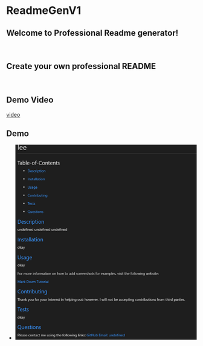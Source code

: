 # ReadmeGenV1

## Welcome to Professional Readme generator!
</br>

## Create your own professional README 
</br>

## Demo Video
[video](https://watch.screencastify.com/v/6FOCAGfUtrubR0Ziz3ii)

## Demo
- ![generated README](./assets/Generated%20README.png)